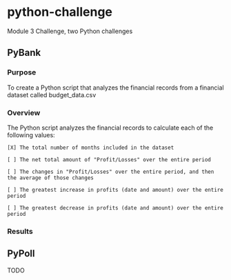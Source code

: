 # python-challenge
Module 3 Challenge, two Python challenges

## PyBank

### Purpose

To create a Python script that analyzes the financial records from a financial dataset called budget_data.csv

### Overview

The Python script analyzes the financial records to calculate each of the following values:

    [X] The total number of months included in the dataset

    [ ] The net total amount of "Profit/Losses" over the entire period

    [ ] The changes in "Profit/Losses" over the entire period, and then the average of those changes

    [ ] The greatest increase in profits (date and amount) over the entire period

    [ ] The greatest decrease in profits (date and amount) over the entire period

### Results

## PyPoll
TODO
